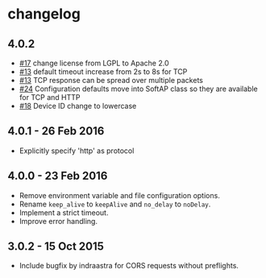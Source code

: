 # changelog

## 4.0.2 

* [#17](https://github.com/spark/softap-setup-js/pull/17) change license from LGPL to Apache 2.0
* [#13](https://github.com/spark/softap-setup-js/pull/13) default timeout increase from 2s to 8s for TCP
* [#13](https://github.com/spark/softap-setup-js/pull/13) TCP response can be spread over multiple packets
* [#24](https://github.com/spark/softap-setup-js/issues/24) Configuration defaults move into SoftAP class so they are available for TCP and HTTP
* [#18](https://github.com/spark/softap-setup-js/issues/18) Device ID change to lowercase

## 4.0.1 - 26 Feb 2016

* Explicitly specify 'http' as protocol

## 4.0.0 - 23 Feb 2016

* Remove environment variable and file configuration options.
* Rename `keep_alive` to `keepAlive` and `no_delay` to `noDelay`.
* Implement a strict timeout.
* Improve error handling.

## 3.0.2 - 15 Oct 2015

* Include bugfix by indraastra for CORS requests without preflights.

